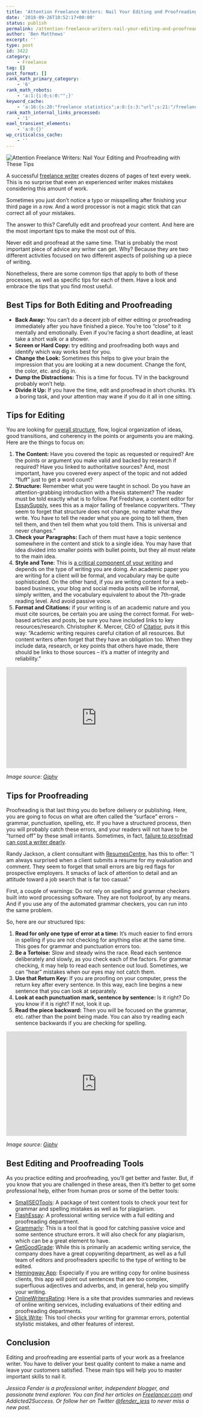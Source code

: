 ```yaml
---
title: 'Attention Freelance Writers: Nail Your Editing and Proofreading with These Tips'
date: '2018-09-26T10:52:17+00:00'
status: publish
permalink: /attention-freelance-writers-nail-your-editing-and-proofreading-with-these-tips
author: 'Ben Matthews'
excerpt: ''
type: post
id: 3422
category:
    - Freelance
tag: []
post_format: []
rank_math_primary_category:
    - '6'
rank_math_robots:
    - 'a:1:{i:0;s:0:"";}'
keyword_cache:
    - 'a:16:{s:20:"freelance statistics";a:8:{s:3:"url";s:21:"/freelance-statistics";s:5:"times";s:0:"";s:7:"between";s:0:"";s:6:"before";s:0:"";s:5:"after";s:0:"";s:4:"case";N;s:8:"nofollow";N;s:9:"newwindow";N;}s:19:"freelance portfolio";a:8:{s:3:"url";s:30:"/courses/freelance-portfolios/";s:5:"times";s:0:"";s:7:"between";s:0:"";s:6:"before";s:0:"";s:5:"after";s:0:"";s:4:"case";N;s:8:"nofollow";N;s:9:"newwindow";N;}s:19:"accounting software";a:8:{s:3:"url";s:33:"/best-online-accounting-software/";s:5:"times";s:0:"";s:7:"between";s:0:"";s:6:"before";s:0:"";s:5:"after";s:0:"";s:4:"case";N;s:8:"nofollow";N;s:9:"newwindow";N;}s:19:"freelance community";a:8:{s:3:"url";s:20:"/freelance-community";s:5:"times";s:0:"";s:7:"between";s:0:"";s:6:"before";s:0:"";s:5:"after";s:0:"";s:4:"case";N;s:8:"nofollow";N;s:9:"newwindow";N;}s:19:"freelance questions";a:8:{s:3:"url";s:20:"/freelance-community";s:5:"times";s:0:"";s:7:"between";s:0:"";s:6:"before";s:0:"";s:5:"after";s:0:"";s:4:"case";N;s:8:"nofollow";N;s:9:"newwindow";N;}s:18:"freelance expenses";a:8:{s:3:"url";s:19:"/freelance-expenses";s:5:"times";s:0:"";s:7:"between";s:0:"";s:6:"before";s:0:"";s:5:"after";s:0:"";s:4:"case";N;s:8:"nofollow";N;s:9:"newwindow";N;}s:18:"freelance training";a:8:{s:3:"url";s:8:"/courses";s:5:"times";s:0:"";s:7:"between";s:0:"";s:6:"before";s:0:"";s:5:"after";s:0:"";s:4:"case";N;s:8:"nofollow";N;s:9:"newwindow";N;}s:15:"freelance tools";a:8:{s:3:"url";s:21:"/best-freelance-tools";s:5:"times";s:0:"";s:7:"between";s:0:"";s:6:"before";s:0:"";s:5:"after";s:0:"";s:4:"case";N;s:8:"nofollow";N;s:9:"newwindow";N;}s:15:"freelance rates";a:8:{s:3:"url";s:16:"/freelance-rates";s:5:"times";s:0:"";s:7:"between";s:0:"";s:6:"before";s:0:"";s:5:"after";s:0:"";s:4:"case";N;s:8:"nofollow";N;s:9:"newwindow";N;}s:14:"freelance work";a:8:{s:3:"url";s:15:"/freelance-work";s:5:"times";s:0:"";s:7:"between";s:0:"";s:6:"before";s:0:"";s:5:"after";s:0:"";s:4:"case";N;s:8:"nofollow";N;s:9:"newwindow";N;}s:14:"freelance jobs";a:8:{s:3:"url";s:15:"/freelance-jobs";s:5:"times";s:0:"";s:7:"between";s:0:"";s:6:"before";s:0:"";s:5:"after";s:0:"";s:4:"case";N;s:8:"nofollow";N;s:9:"newwindow";N;}s:13:"balance sheet";a:8:{s:3:"url";s:46:"https://freetrain.co/balance-sheet-definition/";s:5:"times";s:0:"";s:7:"between";s:0:"";s:6:"before";s:0:"";s:5:"after";s:0:"";s:4:"case";N;s:8:"nofollow";N;s:9:"newwindow";N;}s:7:"courses";a:8:{s:3:"url";s:8:"/courses";s:5:"times";s:0:"";s:7:"between";s:0:"";s:6:"before";s:0:"";s:5:"after";s:0:"";s:4:"case";N;s:8:"nofollow";N;s:9:"newwindow";N;}s:5:"rates";a:8:{s:3:"url";s:16:"/freelance-rates";s:5:"times";s:0:"";s:7:"between";s:0:"";s:6:"before";s:0:"";s:5:"after";s:0:"";s:4:"case";N;s:8:"nofollow";N;s:9:"newwindow";N;}s:4:"ir35";a:8:{s:3:"url";s:5:"/ir35";s:5:"times";s:0:"";s:7:"between";s:0:"";s:6:"before";s:0:"";s:5:"after";s:0:"";s:4:"case";N;s:8:"nofollow";N;s:9:"newwindow";N;}s:13:"keywords_time";i:1565615506;}'
rank_math_internal_links_processed:
    - '1'
eael_transient_elements:
    - 'a:0:{}'
wp_criticalcss_cache:
    - ''
---
```

![Attention Freelance Writers: Nail Your Editing and Proofreading with These Tips](https://freetrain.co/wp-content/uploads/2018/09/Attention-Freelance-Writers-Nail-Your-Editing-and-Proofreading-with-These-Tips.jpg)

A successful [freelance writer](https://freetrain.co/job/freelance-writer/) creates dozens of pages of text every week. This is no surprise that even an experienced writer makes mistakes considering this amount of work.

Sometimes you just don’t notice a typo or misspelling after finishing your third page in a row. And a word processor is not a magic stick that can correct all of your mistakes.

The answer to this? Carefully edit and proofread your content. And here are the most important tips to make the most out of this.

Never edit and proofread at the same time. That is probably the most important piece of advice any writer can get. Why? Because they are two different activities focused on two different aspects of polishing up a piece of writing.

Nonetheless, there are some common tips that apply to both of these processes, as well as specific tips for each of them. Have a look and embrace the tips that you find most useful.

**Best Tips for Both Editing and Proofreading**
-----------------------------------------------

- **Back Away:** You can’t do a decent job of either editing or proofreading immediately after you have finished a piece. You’re too “close” to it mentally and emotionally. Even if you’re facing a short deadline, at least take a short walk or a shower.
- **Screen or Hard Copy:** try editing and proofreading both ways and identify which way works best for you.
- **Change the Look:** Sometimes this helps to give your brain the impression that you are looking at a new document. Change the font, the color, etc. and dig in.
- **Dump the Distractions:** This is a time for focus. TV in the background probably won’t help.
- **Divide it Up:** If you have the time, edit and proofread in short chunks. It’s a boring task, and your attention may wane if you do it all in one sitting.

**Tips for Editing**
--------------------

You are looking for [overall structure](https://thewritelife.com/edit-your-copy/), flow, logical organization of ideas, good transitions, and coherency in the points or arguments you are making. Here are the things to focus on:

1. **The Content:** Have you covered the topic as requested or required? Are the points or argument you make valid and backed by research if required? Have you linked to authoritative sources? And, most important, have you covered every aspect of the topic and not added “fluff” just to get a word count?
2. **Structure:** Remember what you were taught in school. Do you have an attention-grabbing introduction with a thesis statement? The reader must be told exactly what is to follow. Pat Fredshaw, a content editor for [EssaySupply](https://www.essaysupply.com/), sees this as a major failing of freelance copywriters. “They seem to forget that structure does not change, no matter what they write. You have to tell the reader what you are going to tell them, then tell them, and then tell them what you told them. This is universal and never changes.”
3. **Check your Paragraphs:** Each of them must have a topic sentence somewhere in the content and stick to a single idea. You may have that idea divided into smaller points with bullet points, but they all must relate to the main idea.
4. **Style and Tone**: This is [a critical component of your writing](https://www.wheaton.edu/academics/services/writing-center/writing-resources/style-diction-tone-and-voice/) and depends on the type of writing you are doing. An academic paper you are writing for a client will be formal, and vocabulary may be quite sophisticated. On the other hand, if you are writing content for a web-based business, your blog and social media posts will be informal, simply written, and the vocabulary equivalent to about the 7th-grade reading level. And avoid passive voice.
5. **Format and Citations:** if your writing is of an academic nature and you must cite sources, be certain you are using the correct format. For web-based articles and posts, be sure you have included links to key resources/research. Christopher K. Mercer, CEO of [Citatior](http://citatior.com/), puts it this way: “Academic writing requires careful citation of all resources. But content writers often forget that they have an obligation too. When they include data, research, or key points that others have made, there should be links to those sources – it’s a matter of integrity and reliability.”

<iframe allowfullscreen="allowfullscreen" class="giphy-embed" frameborder="0" height="269" src="https://giphy.com/embed/XIqCQx02E1U9W" width="480"></iframe>

*Image source: [Giphy](https://giphy.com/gifs/XIqCQx02E1U9W)*

**Tips for Proofreading**
-------------------------

Proofreading is that last thing you do before delivery or publishing. Here, you are going to focus on what are often called the “surface” errors – grammar, punctuation, spelling, etc. If you have a structured process, then you will probably catch these errors, and your readers will not have to be “turned off” by these small irritants. Sometimes, in fact, [failure to proofread can cost a writer dearly](https://cdn.papercheck.com/wp-content/uploads/2015/10/01172612/the-importance-of-editing-and-proofreading.pdf).

Randy Jackson, a client consultant with [ResumesCentre](https://resumescentre.com/), has this to offer: “I am always surprised when a client submits a resume for my evaluation and comment. They seem to forget that small errors are big red flags for prospective employers. It smacks of lack of attention to detail and an attitude toward a job search that is far too casual.”

First, a couple of warnings: Do not rely on spelling and grammar checkers built into word processing software. They are not foolproof, by any means. And if you use any of the automated grammar checkers, you can run into the same problem.

So, here are our structured tips:

1. **Read for only one type of error at a time:** It’s much easier to find errors in spelling if you are not checking for anything else at the same time. This goes for grammar and punctuation errors too.
2. **Be a Tortoise:** Slow and steady wins the race. Read each sentence deliberately and slowly, as you check each of the factors. For grammar checking, it may help to read each sentence out loud. Sometimes, we can “hear” mistakes when our eyes may not catch them.
3. **Use that Return Key:** If you are proofing on your computer, press the return key after every sentence. In this way, each line begins a new sentence that you can look at separately.
4. **Look at each punctuation mark, sentence by sentence:** Is it right? Do you know if it is right? If not, look it up.
5. **Read the piece backward:** Then you will be focused on the grammar, etc. rather than the point being made. You can also try reading each sentence backwards if you are checking for spelling.

<iframe allowfullscreen="allowfullscreen" class="giphy-embed" frameborder="0" height="278" src="https://giphy.com/embed/48zjXYRwBg5IQ" width="480"></iframe>

*Image source: [Giphy](https://giphy.com/gifs/working-daffy-duck-typing-48zjXYRwBg5IQ)*

**Best Editing and Proofreading Tools**
---------------------------------------

As you practice editing and proofreading, you’ll get better and faster. But, if you know that you are challenged in these areas, then it’s better to get some professional help, either from human pros or some of the better tools:

- [SmallSEOTools](https://smallseotools.com/): A package of text content tools to check your text for grammar and spelling mistakes as well as for plagiarism.
- [FlashEssay](https://flashessay.com/): A professional writing service with a full editing and proofreading department.
- [Grammarly](https://www.grammarly.com/): This is a tool that is good for catching passive voice and some sentence structure errors. It will also check for any plagiarism, which can be a great element to have.
- [GetGoodGrade](https://getgoodgrade.com/): While this is primarily an academic writing service, the company does have a great copywriting department, as well as a full team of editors and proofreaders specific to the type of writing to be edited.
- [Hemingway App](http://www.hemingwayapp.com/): Especially if you are writing copy for online business clients, this app will point out sentences that are too complex, superfluous adjectives and adverbs, and, in general, help you simplify your writing.
- [OnlineWritersRating](https://onlinewritersrating.com/): Here is a site that provides summaries and reviews of online writing services, including evaluations of their editing and proofreading departments.
- [Slick Write](https://www.slickwrite.com): This tool checks your writing for grammar errors, potential stylistic mistakes, and other features of interest.

**Conclusion**
--------------

Editing and proofreading are essential parts of your work as a freelance writer. You have to deliver your best quality content to make a name and leave your customers satisfied. These main tips will help you to master important skills to nail it.

*Jessica Fender is a professional writer, independent blogger, and passionate trend explorer. You can find her articles on [Freelancer.com](http://freelancer.com) and Addicted2Success. Or follow her on Twitter [@fender\_jess](http://twitter.com/@fender_jess) to never miss a new post.*